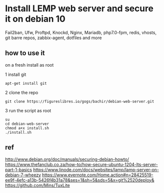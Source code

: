 # Install LEMP web server and secure it on debian 10

Fail2ban, Ufw, Proftpd, Knockd, Nginx, Mariadb, php7.0-fpm, redis, vhosts, git barre repos, zabbix-agent, dotfiles and more

## how to use it
on a fresh install
as root

1 install git
```
apt-get install git
```

2 clone the repo
```
git clone https://figureslibres.io/gogs/bachir/debian-web-server.git
```

3 run the script as root
```
su
cd debian-web-server
chmod a+x install.sh
./install.sh

```


## ref
http://www.debian.org/doc/manuals/securing-debian-howto/
https://www.thefanclub.co.za/how-to/how-secure-ubuntu-1204-lts-server-part-1-basics
https://www.linode.com/docs/websites/lamp/lamp-server-on-debian-7-wheezy
https://www.evernote.com/Home.action#n=28425519-ee9f-4efc-a13b-5426f4b31a78&ses=1&sh=5&sds=5&x=git%2520deploy&
https://github.com/Mins/TuxLite
